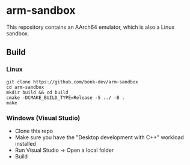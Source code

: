 # arm-sandbox
This repository contains an AArch64 emulator, which is also a Linux sandbox.

## Build
### Linux
```UNIX
git clone https://github.com/bonk-dev/arm-sandbox
cd arm-sandbox
mkdir build && cd build
cmake -DCMAKE_BUILD_TYPE=Release -S ../ -B .
make
```

### Windows (Visual Studio)
- Clone this repo
- Make sure you have the "Desktop development with C++" workload installed 
- Run Visual Studio -> Open a local folder
- Build

